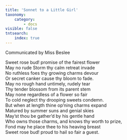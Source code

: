 ```yaml
---
title: 'Sonnet to a Little Girl'
taxonomy:
    category:
        - docs
visible: false
tntsearch:
    index: true
---
```


<div class="author">Communicated by Miss Beslee</div>
  
Sweet rose bud! promise of the fairest flower  
May no rude Storm thy calm retreat invade  
No ruthless foes thy growing charms devour  
Or secret canker cause thy bloom to fade.  
May no rough hand untimely, rudely tear  
Thy tender blossom from its parent stem  
May none regardless of a flower so fair  
To cold neglect thy drooping sweets condemn.  
But when at length thine op’ning charms expand  
Matured by summer suns and genial skies  
May’st thou be gather’d by his gentle hand  
Who owns those charms, and knows thy worth to prize,  
Fond may he place thee to his heaving breast  
Sweet rose bud! proud to hail so fair a guest.